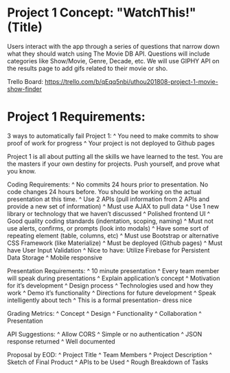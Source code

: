 # Project 1 Concept: "WatchThis!" (Title)

Users interact with the app through a series of questions that narrow down what they should watch using The Movie DB API. Questions will include categories like Show/Movie, Genre, Decade, etc. We will use GIPHY API on the results page to add gifs related to their movie or sho. 

Trello Board: https://trello.com/b/qEqq5nbi/uthou201808-project-1-movie-show-finder

# Project 1 Requirements:

3 ways to automatically fail Project 1:
^ You need to make commits to show proof of work for progress
^ Your project is not deployed to Github pages 

Project 1 is all about putting all the skills we have learned to the test. You are the masters if your own destiny for projects. Push yourself, and prove what you know. 

Coding Requirements: 
^ No commits 24 hours prior to presentation. No code changes 24 hours before. You should be working on the actual presentation at this time. 
^ Use 2 APIs (pull information from 2 APIs and provide a new set of information)
^ Must use AJAX to pull data
^ Use 1 new library or technology that we haven’t discussed
^ Polished frontend UI
^ Good quality coding standards (indentation, scoping, naming)
^ Must not use alerts, confirms, or prompts (look into modals)
^ Have some sort of repeating element (table, columns, etc)
^ Must use Bootstrap or alternative CSS Framework (like Materialize)
^ Must be deployed (Github pages)
^ Must have User Input Validation
^ Nice to have: Utilize Firebase for Persistent Data Storage 
^ Mobile responsive 

Presentation Requirements: 
^ 10 minute presentation 
^ Every team member will speak during presentations 
^ Explain application’s concept
^ Motivation for it’s development
^ Design process
^ Technologies used and how they work 
^ Demo it’s functionality 
^ Directions for future development 
^ Speak intelligently about tech
^ This is a formal presentation- dress nice 

Grading Metrics:
^ Concept
^ Design
^ Functionality
^ Collaboration
^ Presentation

API Suggestions: 
^ Allow CORS
^ Simple or no authentication
^ JSON response returned
^ Well documented

Proposal by EOD: 
^ Project Title
^ Team Members
^ Project Description
^ Sketch of Final Product
^ APIs to be Used 
^ Rough Breakdown of Tasks





